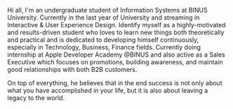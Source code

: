 Hi all, I'm an undergraduate student of Information Systems at BINUS University. Currently in the last year of University and streaming in Interactive & User Experience Design. Identify myself as a highly-motivated and results-driven student who loves to learn new things both theoretically and practical and is dedicated to developing himself continuously, especially in Technology, Business, Finance fields. Currently doing internship at Apple Developer Academy @BINUS and also active as a Sales Executive which focuses on promotions, building awareness, and maintain good relationships with both B2B customers. 

On top of everything, he believes that in the end success is not only about what you have accomplished in your life, but it is also about leaving a legacy to the world.
